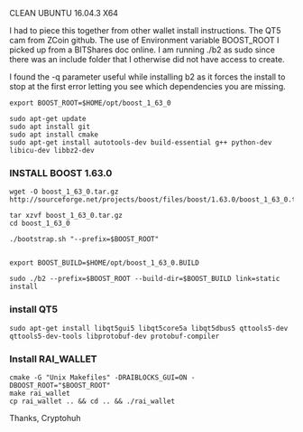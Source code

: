 CLEAN UBUNTU 16.04.3 X64

I had to piece this together from other wallet install instructions. The QT5 cam from ZCoin github. The use of Environment variable BOOST_ROOT I picked up from a BITShares doc online. I am running ./b2 as sudo since there was an include folder that I otherwise did not have access to create.

I found the -q parameter useful while installing b2 as it forces the install to stop at the first error letting you see which dependencies you are missing.

    export BOOST_ROOT=$HOME/opt/boost_1_63_0

    sudo apt-get update
    sudo apt install git
    sudo apt install cmake
    sudo apt-get install autotools-dev build-essential g++ python-dev libicu-dev libbz2-dev

### INSTALL BOOST 1.63.0

    wget -O boost_1_63_0.tar.gz http://sourceforge.net/projects/boost/files/boost/1.63.0/boost_1_63_0.tar.gz/download

    tar xzvf boost_1_63_0.tar.gz
    cd boost_1_63_0

    ./bootstrap.sh "--prefix=$BOOST_ROOT"


    export BOOST_BUILD=$HOME/opt/boost_1_63_0.BUILD

    sudo ./b2 --prefix=$BOOST_ROOT --build-dir=$BOOST_BUILD link=static install

### install QT5

    sudo apt-get install libqt5gui5 libqt5core5a libqt5dbus5 qttools5-dev qttools5-dev-tools libprotobuf-dev protobuf-compiler

### Install RAI_WALLET

    cmake -G "Unix Makefiles" -DRAIBLOCKS_GUI=ON -DBOOST_ROOT="$BOOST_ROOT"
    make rai_wallet
    cp rai_wallet .. && cd .. && ./rai_wallet

Thanks,
Cryptohuh